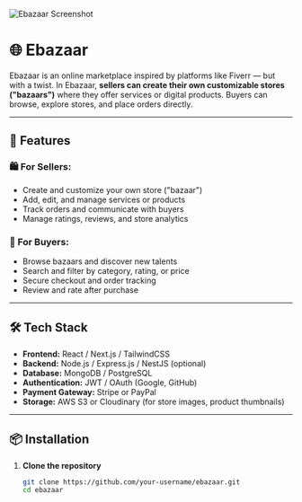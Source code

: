 ![Ebazaar Screenshot](https://i.ibb.co/XfBP8TLt/Screen-Shot-2025-08-05-at-1-09-18-PM-3.png)

# 🌐 Ebazaar

Ebazaar is an online marketplace inspired by platforms like Fiverr — but with a twist. In Ebazaar, **sellers can create their own customizable stores ("bazaars")** where they offer services or digital products. Buyers can browse, explore stores, and place orders directly.

---

## 🚀 Features

### 🛍 For Sellers:

- Create and customize your own store ("bazaar")
- Add, edit, and manage services or products
- Track orders and communicate with buyers
- Manage ratings, reviews, and store analytics

### 👤 For Buyers:

- Browse bazaars and discover new talents
- Search and filter by category, rating, or price
- Secure checkout and order tracking
- Review and rate after purchase

---

## 🛠 Tech Stack

- **Frontend:** React / Next.js / TailwindCSS
- **Backend:** Node.js / Express.js / NestJS (optional)
- **Database:** MongoDB / PostgreSQL
- **Authentication:** JWT / OAuth (Google, GitHub)
- **Payment Gateway:** Stripe or PayPal
- **Storage:** AWS S3 or Cloudinary (for store images, product thumbnails)

---

## 📦 Installation

1. **Clone the repository**
   ```bash
   git clone https://github.com/your-username/ebazaar.git
   cd ebazaar
   ```
